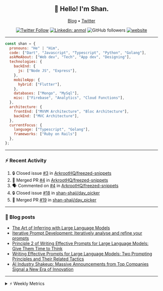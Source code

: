<h2 align="center">👋 Hello! I'm Shan.</h2>
<p align="center">
  <a href="https://medium.com/feed/@shan-shaji">Blog</a> •
  <a href="https://twitter.com/intent/follow?screen_name=shan__shaji">Twitter</a>
</p>

<p align="center"><a href="https://twitter.com/intent/follow?screen_name=shan__shaji"><img src="https://img.shields.io/twitter/follow/shan__shaji?style=flat" alt="Twitter Follow"></a>
<a href="https://www.linkedin.com/in/shan-shaji/"><img src="https://img.shields.io/badge/shan-shaji?style=flat-square&amp;logo=Linkedin&amp;logoColor=white&amp;link=https://www.linkedin.com/in/shan-shaji/" alt="Linkedin: anmol"></a>
<img src="https://img.shields.io/github/followers/shan-shaji?label=Follow&amp;style=social" alt="GitHub followers">
<a href="http://shan-shaji.github.io/"><img src="https://img.shields.io/badge/Website-46a2f1.svg?&amp;style=flat-square&amp;logo=Google-Chrome&amp;logoColor=white&amp;link=http://shan-shaji.github.io/" alt="website"></a></p>

<hr>

```javascript
const shan = {
  pronouns: "He" | "Him",
  code: ["Dart", "Javascript", "Typescript", "Python", "Golang"],
  askMeAbout: ["Web dev", "Tech", "App dev", "Designing"],
  technologies: {
    backEnd: {
      js: ["Node JS", "Express"],
    },
    mobileApp: {
      hybrid: ["Flutter"],
    },
    databases: ["Mongo", "MySql"],
    misc: ["Firebase", "Analytics", "Cloud Functions"],
  },
  architecture: {
    frontEnd: ["MVVM Architecture", "Bloc Architecture"],
    backEnd: ["MVC Architecture"],
  },
  currentFocus: {
    language: ["Typescript", "Golang"],
    frameworks: ["Ruby on Rails"]
  },
};
```

---

### ⚡ Recent Activity

<!--START_SECTION:activity-->
1. 🔒 Closed issue [#3](https://github.com/ArkrootHQ/freezed-snippets/issues/3) in [ArkrootHQ/freezed-snippets](https://github.com/ArkrootHQ/freezed-snippets)
2. 🎉 Merged PR [#4](https://github.com/ArkrootHQ/freezed-snippets/pull/4) in [ArkrootHQ/freezed-snippets](https://github.com/ArkrootHQ/freezed-snippets)
3. 🗣 Commented on [#4](https://github.com/ArkrootHQ/freezed-snippets/pull/4#issuecomment-1652862625) in [ArkrootHQ/freezed-snippets](https://github.com/ArkrootHQ/freezed-snippets)
4. 🔒 Closed issue [#18](https://github.com/shan-shaji/day_picker/issues/18) in [shan-shaji/day_picker](https://github.com/shan-shaji/day_picker)
5. 🎉 Merged PR [#19](https://github.com/shan-shaji/day_picker/pull/19) in [shan-shaji/day_picker](https://github.com/shan-shaji/day_picker)
<!--END_SECTION:activity-->

---

### 📕 Blog posts

<!-- BLOG-POST-LIST:START -->
- [The Art of Inferring with Large Language Models](https://dev.to/arkroot/the-art-of-inferring-with-large-language-models-243m)
- [Iterative Prompt Development: Iteratively analyse and refine your prompts](https://dev.to/arkroot/iterative-prompt-development-iteratively-analyse-and-refine-your-prompts-3ibl)
- [Principle 2 of Writing Effective Prompts for Large Language Models: Give Them Time to Think](https://dev.to/arkroot/principle-2-of-writing-effective-prompts-for-large-language-models-give-them-time-to-think-25j3)
- [Writing Effective Prompts for Large Language Models: Two Prompting Principles and Their Related Tactics](https://dev.to/arkroot/writing-effective-prompts-for-large-language-models-two-prompting-principles-and-their-related-tactics-151a)
- [AI Industry Shakeup: Massive Announcements from Top Companies Signal a New Era of Innovation](https://dev.to/shanshaji/ai-industry-shakeup-massive-announcements-from-top-companies-signal-a-new-era-of-innovation-pj7)
<!-- BLOG-POST-LIST:END -->

<hr>
<details>
    <summary>⚡ Weekly Metrics</summary>
    <p>
    
<!--START_SECTION:waka-->
![Code Time](http://img.shields.io/badge/Code%20Time-2%2C538%20hrs%2037%20mins-blue)

![Profile Views](http://img.shields.io/badge/Profile%20Views-12-blue)

**🐱 My GitHub Data** 

> 📦 ? Used in GitHub's Storage 
 > 
> 🏆 472 Contributions in the Year 2023
 > 
> 💼 Opted to Hire
 > 
> 📜 141 Public Repositories 
 > 
> 🔑 0 Private Repositories 
 > 
**I'm a Night 🦉** 

```text
🌞 Morning                5163 commits        ███░░░░░░░░░░░░░░░░░░░░░░   12.65 % 
🌆 Daytime                11365 commits       ███████░░░░░░░░░░░░░░░░░░   27.85 % 
🌃 Evening                18105 commits       ███████████░░░░░░░░░░░░░░   44.37 % 
🌙 Night                  6171 commits        ████░░░░░░░░░░░░░░░░░░░░░   15.12 % 
```
📅 **I'm Most Productive on Thursday** 

```text
Monday                   6050 commits        ████░░░░░░░░░░░░░░░░░░░░░   14.83 % 
Tuesday                  6728 commits        ████░░░░░░░░░░░░░░░░░░░░░   16.49 % 
Wednesday                5129 commits        ███░░░░░░░░░░░░░░░░░░░░░░   12.57 % 
Thursday                 8316 commits        █████░░░░░░░░░░░░░░░░░░░░   20.38 % 
Friday                   7238 commits        ████░░░░░░░░░░░░░░░░░░░░░   17.74 % 
Saturday                 3593 commits        ██░░░░░░░░░░░░░░░░░░░░░░░   08.81 % 
Sunday                   3750 commits        ██░░░░░░░░░░░░░░░░░░░░░░░   09.19 % 
```


📊 **This Week I Spent My Time On** 

```text
🕑︎ Time Zone: Asia/Kolkata

💬 Programming Languages: 
Dart                     41 hrs 47 mins      ███████████████████░░░░░░   74.04 % 
Bash                     2 hrs 55 mins       █░░░░░░░░░░░░░░░░░░░░░░░░   05.19 % 
Kotlin                   2 hrs 39 mins       █░░░░░░░░░░░░░░░░░░░░░░░░   04.71 % 
TypeScript               2 hrs 13 mins       █░░░░░░░░░░░░░░░░░░░░░░░░   03.93 % 
JSON                     2 hrs 4 mins        █░░░░░░░░░░░░░░░░░░░░░░░░   03.69 % 

🔥 Editors: 
Android Studio           52 hrs 28 mins      ███████████████████████░░   92.95 % 
VS Code                  3 hrs 58 mins       ██░░░░░░░░░░░░░░░░░░░░░░░   07.05 % 

🐱‍💻 Projects: 
turbo-flutter            48 hrs 10 mins      █████████████████████░░░░   85.36 % 
flutter_web_auth_2       3 hrs 46 mins       ██░░░░░░░░░░░░░░░░░░░░░░░   06.70 % 
homeday-functions        3 hrs 20 mins       █░░░░░░░░░░░░░░░░░░░░░░░░   05.93 % 
easy_localization        32 mins             ░░░░░░░░░░░░░░░░░░░░░░░░░   00.96 % 
portfolioapp             12 mins             ░░░░░░░░░░░░░░░░░░░░░░░░░   00.37 % 

💻 Operating System: 
Mac                      56 hrs 26 mins      █████████████████████████   100.00 % 
```

**I Mostly Code in Dart** 

```text
Dart                     54 repos            ████████████░░░░░░░░░░░░░   46.15 % 
TypeScript               5 repos             █░░░░░░░░░░░░░░░░░░░░░░░░   04.27 % 
Python                   5 repos             █░░░░░░░░░░░░░░░░░░░░░░░░   04.27 % 
Ruby                     3 repos             █░░░░░░░░░░░░░░░░░░░░░░░░   02.56 % 
Shell                    1 repo              ░░░░░░░░░░░░░░░░░░░░░░░░░   00.85 % 
```




 Last Updated on 07/08/2023 18:49:55 UTC
<!--END_SECTION:waka-->

</p>
 </details>
